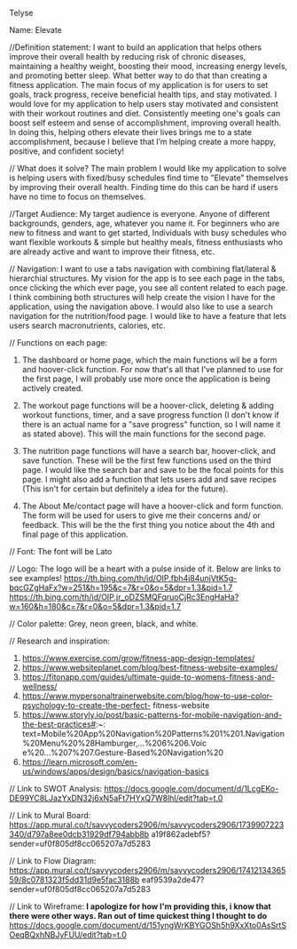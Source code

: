 Telyse

Name: Elevate

//Definition statement:
I want to build an application that helps others improve their overall health by reducing
risk of chronic diseases, maintaining a healthy weight, boosting their mood, increasing energy
levels, and promoting better sleep. What better way to do that than creating a fitness application.
The main focus of my application is for users to set goals, track progress, receive beneficial
health tips, and stay motivated. I would love for my application to help users stay motivated and
consistent with their workout routines and diet. Consistently meeting one's goals can boost self
esteem and sense of accomplishment, improving overall health. In doing this, helping others elevate
their lives brings me to a state accomplishment, because I believe that I’m helping create a more
happy, positive, and confident society!

// What does it solve?
The main problem I would like my application to solve is helping users with fixed/busy schedules find
time to "Elevate" themselves by improving their overall health. Finding time do this can be hard if
users have no time to focus on themselves.

//Target Audience:
My target audience is everyone. Anyone of different backgrounds, genders, age, whatever you name it.
For  beginners who are new to fitness and want to get started, Individuals with busy schedules
who want flexible workouts & simple but healthy meals,  fitness enthusiasts who are already active
and want to improve their fitness, etc.

// Navigation:
I want to use a tabs navigation with combining flat/lateral & hierarchial structures. My vision
for the app is to see each page in the tabs, once clicking the which ever page, you see all
content related to each page. I think combining both structures will help create the vision I have
for the application, using the navigation above. I would also like to use a search navigation for
the nutrition/food page. I would like to have a feature that lets users search macronutrients,
calories, etc.

// Functions on each page:
1. The dashboard or home page, which the main functions wil be a form and hoover-click function. For
now that's all that I've planned to use for the first page, I will probably use more once the
application is being actively created.

2. The workout page functions will be a hoover-click, deleting & adding workout functions, timer, and
a save progress function (I don't know if there is an actual name for a "save progress" function,
so I will name it as stated above). This will the main functions for the second page.

3. The nutrition page functions will have a search bar, hoover-click, and save function. These
will be the first few functions used on the third page. I would like the search bar and save
to be the focal points for this page. I might also add a function that lets users add and save recipes
(This isn't for certain but definitely a idea for the future).

4. The About Me/contact page will have a hoover-click and form function. The form will be used for users
to give me their concerns and/ or feedback. This will be the the first thing you notice about the
4th and final page of this application.

// Font:
The font will be Lato

// Logo:
The logo will be a heart with a pulse inside of it. Below are links to see examples!
https://th.bing.com/th/id/OIP.fbh4i84unjVtK5g-bqcGZgHaFx?w=251&h=195&c=7&r=0&o=5&dpr=1.3&pid=1.7
https://th.bing.com/th/id/OIP.jr_oDZSMQFqruoCjRc3EngHaHa?w=160&h=180&c=7&r=0&o=5&dpr=1.3&pid=1.7

// Color palette:
Grey, neon green, black, and white.

// Research and inspiration:
1. https://www.exercise.com/grow/fitness-app-design-templates/
2. https://www.websiteplanet.com/blog/best-fitness-website-examples/
3. https://fitonapp.com/guides/ultimate-guide-to-womens-fitness-and-wellness/
4. https://www.mypersonaltrainerwebsite.com/blog/how-to-use-color-psychology-to-create-the-perfect-
fitness-website
5. https://www.storyly.io/post/basic-patterns-for-mobile-navigation-and-the-best-practices#:~:
text=Mobile%20App%20Navigation%20Patterns%201%201.Navigation%20Menu%20%28Hamburger,...%206%206.Voic
e%20...%207%207.Gesture-Based%20Navigation%20
6. https://learn.microsoft.com/en-us/windows/apps/design/basics/navigation-basics

// Link to SWOT Analysis:
https://docs.google.com/document/d/1LcgEKo-DE99YC8LJazYxDN32j6xN5aFt7HYxQ7W8lhI/edit?tab=t.0


// Link to Mural Board:
https://app.mural.co/t/savvycoders2906/m/savvycoders2906/1739907223340/d797a8ee0dcb31929df794abb8b
a19f862adebf5?sender=uf0f805df8cc065207a7d5283

// Link to Flow Diagram:
https://app.mural.co/t/savvycoders2906/m/savvycoders2906/1741213436559/8c0781323f5dd31d9e5fac3188b
eaf9539a2de47?sender=uf0f805df8cc065207a7d5283

// Link to Wireframe:
**I apologize for how I'm providing this, i know that there were other ways. Ran out of time quickest
thing I thought to do**
https://docs.google.com/document/d/151yngWrKBYGOSh5h9XxXto0AsSrtSOeqBQxhNBJyFUU/edit?tab=t.0
